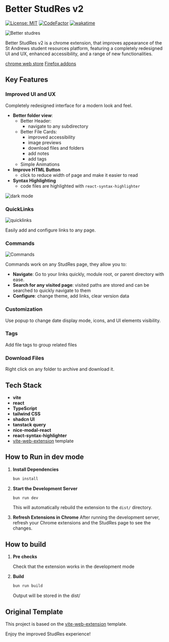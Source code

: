 # Better StudRes v2

[![License: MIT](https://img.shields.io/badge/License-MIT-yellow.svg)](https://opensource.org/licenses/MIT)
[![CodeFactor](https://www.codefactor.io/repository/github/herobread/better-studres-v2/badge)](https://www.codefactor.io/repository/github/herobread/better-studres-v2)
[![wakatime](https://wakatime.com/badge/user/9572a36f-d8ee-4307-9f1b-ae487130d025/project/018eb88f-13da-4546-a0fb-cc9693bcb2be.svg)](https://wakatime.com/badge/user/9572a36f-d8ee-4307-9f1b-ae487130d025/project/018eb88f-13da-4546-a0fb-cc9693bcb2be)

![Better studres](https://github.com/user-attachments/assets/6c28cd46-496c-4f27-af78-c8fd898987bb)

Better StudRes v2 is a chrome extension, that improves appearance of the St Andrews student resources platform, featuring a completely redesigned UI and UX, enhanced accessibility, and a range of new functionalities.

[chrome web store](https://chromewebstore.google.com/detail/better-studres/kamnhbpjhhhjlbandgpngdnplledombg)
[Firefox addons](https://addons.mozilla.org/en-GB/firefox/addon/better-studres/)

## Key Features

### Improved UI and UX

Completely redesigned interface for a modern look and feel.

- **Better folder view**:
  - Better Header:
    - navigate to any subdirectory
  - Better File Cards:
    - improved accessibility
    - image previews
    - download files and folders
    - add notes
    - add tags
  - Simple Animations
- **Improve HTML Button**
  - click to reduce width of page and make it easier to read
- **Syntax Highlighting**
  - code files are highlighted with `react-syntax-highlighter`

![dark mode](https://github.com/Herobread/better-studres-v2/assets/52717777/0624c561-1491-474d-b83f-41956bde1075)

### QuickLinks

![quicklinks](https://github.com/Herobread/better-studres-v2/assets/52717777/a3401d2a-5109-4b53-9400-e52fcdc889e5)

Easily add and configure links to any page.

### Commands

![Commands](https://github.com/Herobread/better-studres-v2/assets/52717777/341a4186-c191-4878-a8e8-3a9decaf29e9)

Commands work on any StudRes page, they allow you to:

- **Navigate**: Go to your links quickly, module root, or parent directory with ease.
- **Search for any visited page**: visited paths are stored and can be searched to quickly navigate to them
- **Configure**: change theme, add links, clear version data

### Customization

Use popup to change date display mode, icons, and UI elements visibility.

### Tags

Add file tags to group related files

### Download Files

Right click on any folder to archive and download it.

## Tech Stack

- **vite**
- **react**
- **TypeScript**
- **tailwind CSS**
- **shadcn UI**
- **tanstack query**
- **nice-modal-react**
- **react-syntax-highlighter**
- [vite-web-extension](https://github.com/JohnBra/vite-web-extension) template

## How to Run in dev mode

1. **Install Dependencies**

    ```bash
    bun install
    ```

2. **Start the Development Server**

    ```bash
    bun run dev
    ```

    This will automatically rebuild the extension to the `dist/` directory.

3. **Refresh Extensions in Chrome**
   After running the development server, refresh your Chrome extensions and the StudRes page to see the changes.

## How to build

1. **Pre checks**

    Check that the extension works in the development mode

2. **Build**

    ```bash
    bun run build
    ```

    Output will be stored in the dist/

## Original Template

This project is based on the [vite-web-extension](https://github.com/JohnBra/vite-web-extension) template.

Enjoy the improved StudRes experience!

